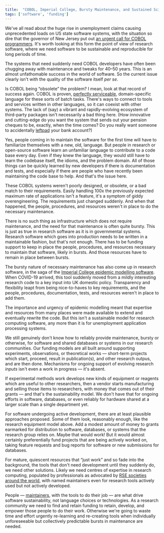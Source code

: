 ```yaml
---
title:  "COBOL, Imperial College, Bursty Maintenance, and Sustained Scientific Software"
tags: ['software', 'funding']
---
```


We've all read about the huge rise in unemployment claims causing
unprecedented loads on US state software systems, with the situation
so dire that the governor of New Jersey put out [an urgent call
for COBOL programmers](https://qz.com/1832988/covid-19-results-in-new-jersey-desperately-needing-cobol-coders/).
It's worth looking at this form the point of view of research
software, where we need software to be sustainable and reproducible
for long periods of time.

The systems that need suddenly need COBOL developers have often
been chugging away with maintenance and tweaks for 40&ndash;50
years.  This is an almost unfathomable success in the world of
software. So the current issue clearly isn't with the quality of
the software itself _per se_.

Is COBOL being &ldquo;obsolete&rdquo; the problem?  I mean, look
at that record of success again.  COBOL is proven, [perfectly
serviceable](https://hackernoon.com/i-took-a-cobol-course-and-it-wasnt-the-worst-z1ba3yrp),
domain-specific language for these sorts of batch tasks. There's
ways to connect to tools and services written in other languages,
so it can coexist with other systems.  The lack of (say) a vibrant and
rapidly-evolving ecosystem of third-party packages isn't necessarily
a bad thing here. (How innovative and cutting-edge do you want the
system that sends out your pension cheques to be, exactly, when the
time comes? Do you really want someone to accidentally
[leftpad](https://qz.com/646467/how-one-programmer-broke-the-internet-by-deleting-a-tiny-piece-of-code/)
your bank account?)

Yes, people coming in to maintain the software for the first time
will have to familiarize themselves with a new, old, language.  But
people in research or open-source software learn an unfamiliar language to
contribute to a code base every day. Even if they knew the language,
they would still have to learn the codebase itself, the idioms, and
the problem domain. All of those things can be quickly learned by
new developers if there is documentation and tests, and especially
if there are people who have recently been maintaining the code
base to help.  And that's the issue here.

These COBOL systems weren't poorly designed, or obsolete, or a bad
match to their requirements.  Easily handling 100x the previously
expected maximum rate of applications isn't a feature, it's a symptom
of giddy overengineering.  The requirements just changed suddenly.
And when that happened, the people, procedures, and resources weren't
in place to do the necessary maintenance.

There is no such thing as infrastructure which does not require
maintenance, and the need for that maintenance is often quite bursty.
This is just as true in research software as it is in governmental
systems.  Research software which goes into production needs to be
written in a maintainable fashion, but that's not enough.  There
has to be funding support to keep in place the people, procedures,
and resources necessary to maintain that software, likely in bursts.
And those resources have to remain in place between bursts.

The bursty nature of necessary maintenance has also come up in
research software, in the saga of the [Imperial College epidemic
modelling
software](https://twitter.com/neil_ferguson/status/1241835454707699713).
When COVID-19 arrived, this tool suddenly moved from a mildly
interesting research code to a key input into UK domestic policy.
Transparency and flexibility leapt from being nice-to-haves to key
requirements, and the people, procedures, documentation, tests, and
resources weren't in place to add them.

The importance and urgency of epidemic modelling meant that expertise
and resources from many places were made available to extend and
eventually rewrite the code. But this isn't a sustainable model for
research computing software, any more than it is for unemployment
application processing systems.

We still genuinely don't know how to reliably provide maintenance, bursty
or otherwise, for software and shared databases or systems in
our research communities.  Our funding models are all built around
supporting experiments, observations, or theoretical works &mdash;
short-term projects which start, proceed, result in publication(s),
and other research outpus, and are then done.  Mechanisms for ongoing support of evolving
research _inputs_ isn't even a work in progress &mdash; it's absent.

If experimental methods work develops new kinds of equipment or
reagents which are useful to other researchers, then a vendor starts
manufacturing and selling those items to researchers, with money
that comes out of their grants &mdash; and that's the sustainability
model.  We don't have that for ongoing efforts in software, databases,
or even reliably for hardware shared at a larger scale than a single
department yet.

For software undergoing active development, there are at least
plausible approaches proposed.  Some of them look,
reasonably enough, like the research equipment model above.  Add a
modest amount of money to grants earmarked for distribution to
software, databases, or systems that the research group relies on.
Maybe that would work!  But it would almost certainly preferentially
fund projects that are being actively worked on, taking feature
requests and bug reports for software or new submissions for
databases.

For mature, quiescent resources that &ldquo;just work&rdquo; and
so fade into the background, the tools that don't need development
until they suddenly do, we need other solutions.  Likely we need
centres of expertise in research computing, populated by professionals
as advocated by [RSE societies](https://society-rse.org) [around
the world](https://us-rse.org), with named maintainers even for
research tools actively used but not actively developed.

People &mdash;
[maintainers](https://bssw.io/blog_posts/maintainers-drive-software-sustainability),
with the tools to do their job &mdash; are what drive software
sustainability, not language choices or technologies.  As a research
community we need to find and retain funding to retain, develop,
and empower those people to do their work.  Otherwise we're going
to waste time and effort urgently re-learning and re-creating tools
when individually unforeseeable but collectively predictable bursts
in maintenance are needed.

